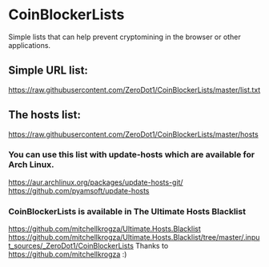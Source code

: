 # CoinBlockerLists
Simple lists that can help prevent cryptomining in the browser or other applications.

## Simple URL list:
https://raw.githubusercontent.com/ZeroDot1/CoinBlockerLists/master/list.txt

## The hosts list:
https://raw.githubusercontent.com/ZeroDot1/CoinBlockerLists/master/hosts
### You can use this list with update-hosts which are available for Arch Linux.
https://aur.archlinux.org/packages/update-hosts-git/
https://github.com/pyamsoft/update-hosts

### CoinBlockerLists is available in The Ultimate Hosts Blacklist
https://github.com/mitchellkrogza/Ultimate.Hosts.Blacklist
https://github.com/mitchellkrogza/Ultimate.Hosts.Blacklist/tree/master/.input_sources/_ZeroDot1/CoinBlockerLists
Thanks to https://github.com/mitchellkrogza :)
